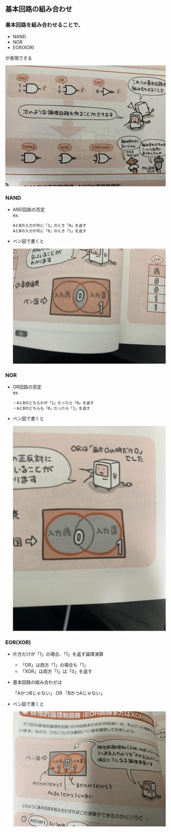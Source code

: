 ## 基本回路の組み合わせ

### 基本回路を組み合わせることで、
- NAND
- NOR
- EOR(XOR)

が表現できる

![MIL記号](/image/3-3-1.jpg)

### NAND

- AND回路の否定  
ex.
  ```
  AとBの入力が共に「1」のとき「0」を返す
  AとBの入力が共に「0」のとき「1」を返す
  ```
- ベン図で書くと

  ![NANDベン図](/image/3-3-2.jpg)


### NOR

- OR回路の否定  
  ex.
  ```
  ・AとBのどちらかが「1」だったら「0」を返す
  ・AとBのどちらも「0」だったら「1」を返す
  ```

- ベン図で書くと

  ![NORベン図](/image/3-3-3.jpg)


### EOR(XOR)

- 片方だけが「1」の場合、「1」を返す論理演算
  - 「OR」は両方「1」の場合も「1」
  - 「XOR」は両方「1」は「0」を返す


- 基本回路の組み合わせは

  「AかつBじゃない」 OR 「BかつAじゃない」

- ベン図で書くと

  ![NORベン図](/image/3-3-4.jpg)